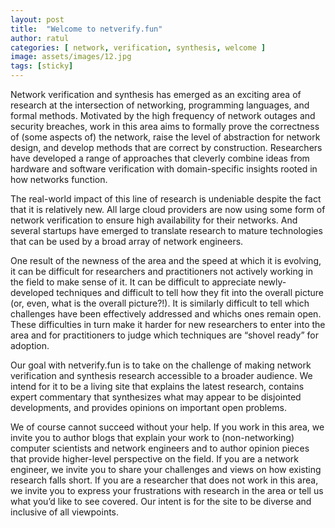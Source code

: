 ```yaml
---
layout: post
title:  "Welcome to netverify.fun"
author: ratul
categories: [ network, verification, synthesis, welcome ]
image: assets/images/12.jpg
tags: [sticky]
---
```


Network verification and synthesis has emerged as an exciting area of research at the intersection of networking, programming languages, and formal methods. Motivated by the high frequency of network outages and security breaches, work in this area aims to formally prove the correctness of (some aspects of) the network, raise the level of abstraction for network design, and develop methods that are correct by construction. Researchers have developed a range of approaches that cleverly combine ideas from hardware and software verification with domain-specific insights rooted in how networks function.

The real-world impact of this line of research is undeniable despite the fact that it is relatively new. All large cloud providers are now using some form of network verification to ensure high availability for their networks. And several startups have emerged to translate research to mature technologies that can be used by a broad array of network engineers. 

One result of the newness of the area and the speed at which it is evolving, it can be difficult for researchers and practitioners not actively working in the field to make sense of it. It can be difficult to appreciate newly-developed techniques and difficult to tell how they fit into the overall picture (or, even, what is the overall picture?!). It is similarly difficult to tell which challenges have been effectively addressed and whichs ones remain open. These difficulties in turn make it harder for new researchers to enter into the area and for practitioners to judge which techniques are “shovel ready” for adoption.

Our goal with netverify.fun is to take on the challenge of making network verification and synthesis research accessible to a broader audience. We intend for it to be a living site that explains the latest research, contains expert commentary that synthesizes what may appear to be disjointed developments, and provides opinions on important open problems. 

We of course cannot succeed without your help. If you work in this area, we invite you to author blogs that explain your work to (non-networking) computer scientists and network engineers and to author opinion pieces that provide higher-level perspective on the field. If you are a network engineer, we invite you to share your challenges and views on how existing research falls short. If you are a researcher that does not work in this area, we invite you to express your frustrations with research in the area or tell us what you’d like to see covered. Our intent is for the site to be diverse and inclusive of all viewpoints. 
